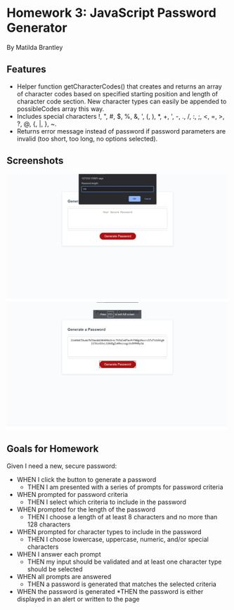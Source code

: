 # Homework 3: JavaScript Password Generator
By Matilda Brantley

## Features

* Helper function getCharacterCodes() that creates and returns an array of character codes based on specified starting position and length of character code section. New character types can easily be appended to possibleCodes array this way.
* Includes special characters !, ", #, $, %, &, ', (, ), *, +, ', -, ., /, :, ;, <, =, >, ?, @, {, |, }, ~. 
* Returns error message instead of password if password parameters are invalid (too short, too long, no options selected).

## Screenshots

![Length Selector Screenshot](assets/images/screenshot1.jpg)
![Password Result Screenshot](assets/images/screenshot2.jpg)

## Goals for Homework
 Given I need a new, secure password:
* WHEN I click the button to generate a password
  * THEN I am presented with a series of prompts for password criteria
* WHEN prompted for password criteria
  * THEN I select which criteria to include in the password
* WHEN prompted for the length of the password
  * THEN I choose a length of at least 8 characters and no more than 128 characters
* WHEN prompted for character types to include in the password
  * THEN I choose lowercase, uppercase, numeric, and/or special characters
* WHEN I answer each prompt
  * THEN my input should be validated and at least one character type should be selected
* WHEN all prompts are answered
  * THEN a password is generated that matches the selected criteria
* WHEN the password is generated
  *THEN the password is either displayed in an alert or written to the page
